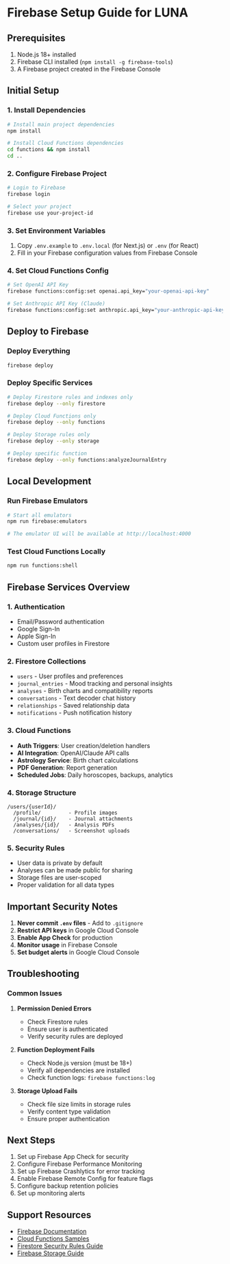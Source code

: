 # Firebase Setup Guide for LUNA

## Prerequisites
1. Node.js 18+ installed
2. Firebase CLI installed (`npm install -g firebase-tools`)
3. A Firebase project created in the Firebase Console

## Initial Setup

### 1. Install Dependencies
```bash
# Install main project dependencies
npm install

# Install Cloud Functions dependencies
cd functions && npm install
cd ..
```

### 2. Configure Firebase Project
```bash
# Login to Firebase
firebase login

# Select your project
firebase use your-project-id
```

### 3. Set Environment Variables
1. Copy `.env.example` to `.env.local` (for Next.js) or `.env` (for React)
2. Fill in your Firebase configuration values from Firebase Console

### 4. Set Cloud Functions Config
```bash
# Set OpenAI API Key
firebase functions:config:set openai.api_key="your-openai-api-key"

# Set Anthropic API Key (Claude)
firebase functions:config:set anthropic.api_key="your-anthropic-api-key"
```

## Deploy to Firebase

### Deploy Everything
```bash
firebase deploy
```

### Deploy Specific Services
```bash
# Deploy Firestore rules and indexes only
firebase deploy --only firestore

# Deploy Cloud Functions only
firebase deploy --only functions

# Deploy Storage rules only
firebase deploy --only storage

# Deploy specific function
firebase deploy --only functions:analyzeJournalEntry
```

## Local Development

### Run Firebase Emulators
```bash
# Start all emulators
npm run firebase:emulators

# The emulator UI will be available at http://localhost:4000
```

### Test Cloud Functions Locally
```bash
npm run functions:shell
```

## Firebase Services Overview

### 1. **Authentication**
- Email/Password authentication
- Google Sign-In
- Apple Sign-In
- Custom user profiles in Firestore

### 2. **Firestore Collections**
- `users` - User profiles and preferences
- `journal_entries` - Mood tracking and personal insights
- `analyses` - Birth charts and compatibility reports
- `conversations` - Text decoder chat history
- `relationships` - Saved relationship data
- `notifications` - Push notification history

### 3. **Cloud Functions**
- **Auth Triggers**: User creation/deletion handlers
- **AI Integration**: OpenAI/Claude API calls
- **Astrology Service**: Birth chart calculations
- **PDF Generation**: Report generation
- **Scheduled Jobs**: Daily horoscopes, backups, analytics

### 4. **Storage Structure**
```
/users/{userId}/
  /profile/         - Profile images
  /journal/{id}/    - Journal attachments
  /analyses/{id}/   - Analysis PDFs
  /conversations/   - Screenshot uploads
```

### 5. **Security Rules**
- User data is private by default
- Analyses can be made public for sharing
- Storage files are user-scoped
- Proper validation for all data types

## Important Security Notes

1. **Never commit `.env` files** - Add to `.gitignore`
2. **Restrict API keys** in Google Cloud Console
3. **Enable App Check** for production
4. **Monitor usage** in Firebase Console
5. **Set budget alerts** in Google Cloud Console

## Troubleshooting

### Common Issues

1. **Permission Denied Errors**
   - Check Firestore rules
   - Ensure user is authenticated
   - Verify security rules are deployed

2. **Function Deployment Fails**
   - Check Node.js version (must be 18+)
   - Verify all dependencies are installed
   - Check function logs: `firebase functions:log`

3. **Storage Upload Fails**
   - Check file size limits in storage rules
   - Verify content type validation
   - Ensure proper authentication

## Next Steps

1. Set up Firebase App Check for security
2. Configure Firebase Performance Monitoring
3. Set up Firebase Crashlytics for error tracking
4. Enable Firebase Remote Config for feature flags
5. Configure backup retention policies
6. Set up monitoring alerts

## Support Resources

- [Firebase Documentation](https://firebase.google.com/docs)
- [Cloud Functions Samples](https://github.com/firebase/functions-samples)
- [Firestore Security Rules Guide](https://firebase.google.com/docs/firestore/security/get-started)
- [Firebase Storage Guide](https://firebase.google.com/docs/storage)
